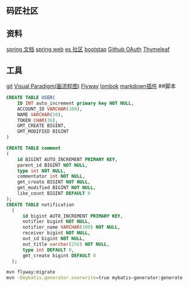 ## 码匠社区

## 资料
[spring 文档](https://spring.io/guides)
[spring web](https://spring.io/guides/gs/serving-web-content/)
[es 社区](https://elasticsearch.cn/explore)
[bootstap](https://v3.bootcss.com/getting-started)
[Github OAuth](https://developer.github.com/apps/building-oauth-apps/creating-an-oauth-app/)
[Thymeleaf](https://www.thymeleaf.org/doc/tutorials/3.0/usingthymeleaf.html)
## 工具
[git](https://git-scm.com/download)
[Visual Paradigm(画流程图)](https://www.visual-paradigm.com)
[Flyway](https://flywaydb.org/getstarted/firststeps/maven)
[lombok](https://www.projectlombok.org/)
[markdown插件](http://editor.md.ipandao.com/)
##脚本
```sql
CREATE TABLE USER(
    ID INT auto_increment primary key NOT NULL,
    ACCOUNT_ID VARCHAR(100),
    NAME VARCHAR(50),
    TOKEN CHAR(36),
    GMT_CREATE BIGINT,
    GMT_MODIFIED BIGINT
)
```
```sql
CREATE TABLE comment
(
    id BIGINT AUTO_INCREMENT PRIMARY KEY,
    parent_id BIGINT NOT NULL,
    type int NOT NULL,
    commentator int NOT NULL,
    gmt_create BIGINT NOT NULL,
    gmt_modified BIGINT NOT NULL,
    like_count BIGINT DEFAULT 0
);
CREATE TABLE notification
  (
      id bigint AUTO_INCREMENT PRIMARY KEY,
      notifier bigint NOT NULL,
      notifier_name VARCHAR(100) NOT NULL,
      receiver bigint NOT NULL,
      out_id bigint NOT NULL,
      out_title varchar(256) NOT NULL,
      type int DEFAULT 0,
      gmt_create bigint DEFAULT 0
  );

```

```bash
mvn flyway:migrate
mvn -Dmybatis.generator.overwrite=true mybatis-generator:generate
```
